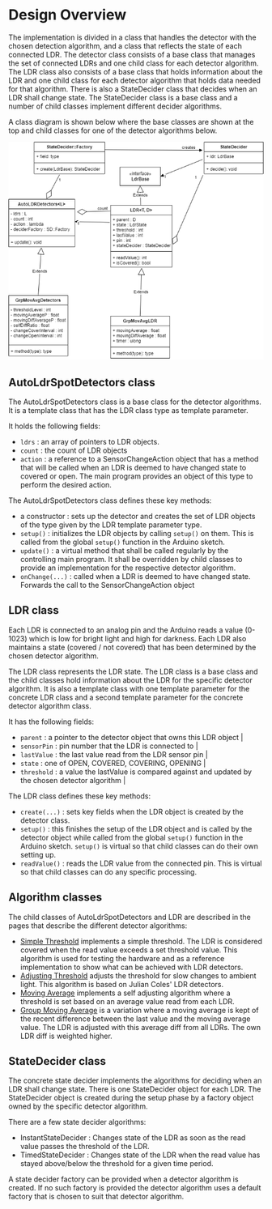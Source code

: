 # Design Overview
The implementation is divided in a class that handles the detector with the chosen 
detection algorithm, and a class that reflects the state of each connected LDR.
The detector class consists of a base class that manages the set of connected LDRs and
one child class for each detector algorithm.
The LDR class also consists of a base class that holds information about the LDR and
one child class for each detector algorithm that holds data needed for that algorithm.
There is also a StateDecider class that decides when an LDR shall change state.
The StateDecider class is a base class and a number of child classes implement different
decider algorithms.

A class diagram is shown below where the base classes are shown at the top and child
classes for one of the detector algorithms below.

![Class Diagram](Classes.png)

## AutoLdrSpotDetectors class

The AutoLdrSpotDetectors class is a base class for the detector algorithms. 
It is a template class that has the LDR class type as template parameter.

It holds the following fields:
* ```ldrs``` : an array of pointers to LDR objects.
* ```count``` : the count of LDR objects
* ```action``` : a reference to a SensorChangeAction object that has a method that will
  be called when an LDR is deemed to have changed state to covered or open.
  The main program provides an object of this type to perform the desired action.  

The AutoLdrSpotDetectors class defines these key methods:
* a constructor : sets up the detector and creates the set of LDR objects of the 
  type given by the LDR template parameter type.
* ```setup()``` : initializes the LDR objects by calling ```setup()``` on them.
  This is called from the global ```setup()``` function in the Arduino sketch.
* ```update()``` : a virtual method that shall be called regularly by the controlling
  main program. 
  It shall be overridden by child classes to provide an implementation for the respective
  detector algorithm.
* ```onChange(...)``` : called when a LDR is deemed to have changed state. Forwards the call
  to the SensorChangeAction object
  
## LDR class

Each LDR is connected to an analog pin and the Arduino reads
a value (0-1023) which is low for bright light and high for darkness.
Each LDR also maintains a state (covered / not covered) that has been determined by 
the chosen detector algorithm.

The LDR class represents the LDR state. The LDR class is a base class and the child 
classes hold information about the LDR for the specific detector algorithm.
It is also a template class with one template parameter for the concrete LDR class
and a second template parameter for the concrete detector algorithm class.

It has the following fields:
* ```parent``` : a pointer to the detector object that owns this LDR object                             |
* ```sensorPin``` : pin number that the LDR is connected to                                                |
* ```lastValue``` : the last value read from the LDR sensor pin                                            |
* ```state``` : one of OPEN, COVERED, COVERING, OPENING                                                |
* ```threshold``` : a value the lastValue is compared against and updated by the chosen detector algorithm |

The LDR class defines these key methods:
* ```create(...)``` : sets key fields when the LDR object is created by the detector class.
* ```setup()``` : this finishes the setup of the LDR object and is called by the detector object
  while called from the global ```setup()``` function in the Arduino sketch.
  ```setup()``` is virtual so that child classes can do their own setting up.
* ```readValue()``` : reads the LDR value from the connected pin. This is virtual so that 
  child classes can do any specific processing.

## Algorithm classes
The child classes of AutoLdrSpotDetectors and LDR are described in the pages that describe 
the different detector algorithms: 
* [Simple Threshold](ThresholdDesign.md) implements a simple threshold.
  The LDR is considered covered when the read value exceeds a set threshold value.
  This algorithm is used for testing the hardware and as a reference
  implementation to show what can be achieved with LDR detectors.
* [Adjusting Threshold](AdjustingThresholdDesign.md) adjusts the threshold
  for slow changes to ambient light.
  This algorithm is based on Julian Coles' LDR detectors.
* [Moving Average](MovingAverageDesign.md) implements a self adjusting
  algorithm where a threshold is set based on an average value read from
  each LDR.
* [Group Moving Average](GroupMovingAverageDesign.md) is a variation
  where a moving average is kept of the recent difference between the last value
  and the moving average value.
  The LDR is adjusted with this average diff from all LDRs. The own
  LDR diff is weighted higher.

## StateDecider class
The concrete state decider implements the algorithms for deciding when an LDR
shall change state.
There is one StateDecider object for each LDR.
The StateDecider object is created during the setup phase by a factory object
owned by the specific detector algorithm.

There are a few state decider algorithms:
* InstantStateDecider : Changes state of the LDR as soon as the read value 
  passes the threshold of the LDR.
* TimedStateDecider : Changes state of the LDR when the read value has stayed
  above/below the threshold for a given time period.

A state decider factory can be provided when a detector algorithm is created.
If no such factory is provided the detector algorithm uses a default factory 
that is chosen to suit that detector algorithm.